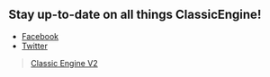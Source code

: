 <div id="fb-root"></div>
<script async defer crossorigin="anonymous" src="https://connect.facebook.net/en_US/sdk.js#xfbml=1&version=v8.0" nonce="CyMenQSq"></script>

## Stay up-to-date on all things ClassicEngine!
* <a href="https://www.facebook.com/Classic-Engine-V2-100944811725677/">Facebook</a>
* <a href="https://twitter.com/hoidberg">Twitter</a>

<div class="fb-page" data-href="https://www.facebook.com/Classic-Engine-V2-100944811725677/" data-tabs="timeline" data-width="" data-height="" data-small-header="false" data-adapt-container-width="true" data-hide-cover="false" data-show-facepile="true"><blockquote cite="https://www.facebook.com/Classic-Engine-V2-100944811725677/" class="fb-xfbml-parse-ignore"><a href="https://www.facebook.com/Classic-Engine-V2-100944811725677/">Classic Engine V2</a></blockquote></div>
